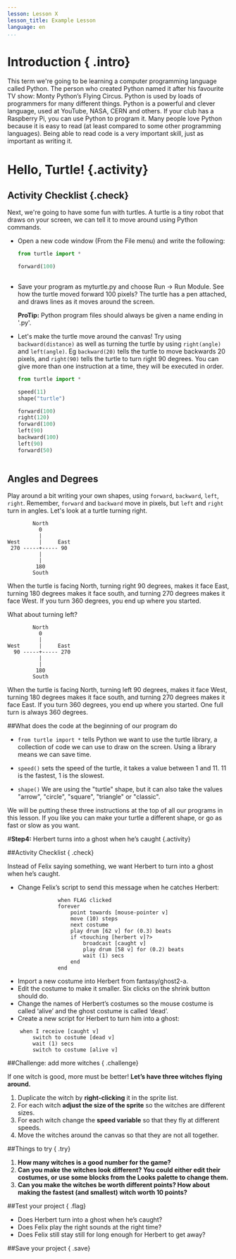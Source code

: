 ```yaml
---
lesson: Lesson X
lesson_title: Example Lesson
language: en
...
```


# Introduction { .intro}

This term we're going to be learning a computer programming language called Python. The person who created Python named it after his favourite TV show: Monty Python’s Flying Circus. Python is used by loads of programmers for many different things.  Python is a powerful and clever language, used at YouTube, NASA, CERN and others. If your club has a Raspberry Pi, you can use Python to program it. Many people love Python because it is easy to read (at least compared to some other programming languages). Being able to read code is a very important skill, just as important as writing it.


# Hello, Turtle! {.activity}

## Activity Checklist {.check}

Next, we're going to have some fun with turtles. A turtle is a tiny robot that draws on your screen, we can tell it to move around using Python commands.

+ Open a new code window (From the File menu) and write the following:  

    ```python
    from turtle import *
    
    forward(100)
     
    ```
+ Save your program as myturtle.py and choose Run -> Run Module. See how the turtle moved forward 100 pixels? The turtle has a pen attached, and draws lines as it moves around the screen.  

    __ProTip:__ Python program files should always be given a name ending in '.py'.

+ Let's make the turtle move around the canvas! Try using `backward(distance)` as well as turning the turtle by using `right(angle)` and `left(angle)`. Eg `backward(20)` tells the turtle to move backwards 20 pixels, and `right(90)` tells the turtle to turn right 90 degrees. You can give more than one instruction at a time, they will be executed in order.

    ```python
    from turtle import *
    
    speed(11)
    shape("turtle")
    
    forward(100)
    right(120)
    forward(100)
    left(90)
    backward(100)
    left(90)
    forward(50)
     
    ```

## Angles and Degrees

Play around a bit writing your own shapes, using `forward`, `backward`, `left`, `right`. Remember, `forward` and `backward` move in pixels, but `left` and `right` turn in angles. Let's look at a turtle turning right.

```
        North
          0
          |
West      |     East
 270 -----+----- 90
          |
          |
         180
        South
```

When the turtle is facing North, turning right 90 degrees, makes it face East, turning 180 degrees makes it face south, and turning 270 degrees makes it face West. If you turn 360 degrees, you end up where you started.

What about turning left?

```
        North
          0
          |
West      |     East
  90 -----+----- 270
          |
          |
         180
        South
```

When the turtle is facing North, turning left 90 degrees, makes it face West, turning 180 degrees makes it face south, and turning 270 degrees makes it face East. If you turn 360 degrees, you end up where you started. One full turn is always 360 degrees.


##What does the code at the beginning of our program do

* `from turtle import *` tells Python we want to use the turtle library, a collection of code we can use to draw on the screen. Using a library means we can save time.

* `speed()` sets the speed of the turtle, it takes a value between 1 and 11. 11 is the fastest, 1 is the slowest. 
* `shape()` We are using the "turtle" shape, but it can also take the values "arrow", "circle", "square", "triangle" or "classic".

We will be putting these three instructions at the top of all our programs in this lesson. If you like you can make your turtle a different shape, or go as fast or slow as you want.


#**Step4:**  Herbert turns into a ghost when he’s caught {.activity}

##Activity Checklist { .check}

Instead of Felix saying something, we want Herbert to turn into a ghost when he’s caught.

+ Change Felix’s script to send this message when he catches Herbert:

```scratch
				when FLAG clicked
				forever
					point towards [mouse-pointer v]
					move (10) steps
					next costume
					play drum [62 v] for (0.3) beats
					if <touching [herbert v]?>
						broadcast [caught v]
						play drum [58 v] for (0.2) beats
						wait (1) secs
					end
				end

```

+ Import a new costume into Herbert from fantasy/ghost2-a.
+ Edit the costume to make it smaller. Six clicks on the shrink button should do.
+ Change the names of Herbert’s costumes so the mouse costume is called ‘alive’ and the ghost costume is called ‘dead’.
+ Create a new script for Herbert to turn him into a ghost:

```scratch
	when I receive [caught v]
		switch to costume [dead v]
		wait (1) secs
		switch to costume [alive v]

```


##Challenge: add more witches { .challenge}

If one witch is good, more must be better! __Let’s have three witches flying around.__
1. Duplicate the witch by __right-clicking__ it in the sprite list.
2. For each witch __adjust the size of the sprite__ so the witches are different sizes.
3. For each witch change the __speed variable__ so that they fly at different speeds.
4. Move the witches around the canvas so that they are not all together.

##Things to try { .try}
1. __How many witches is a good number for the game?__
2. __Can you make the witches look different? You could either edit their costumes, or use some blocks from the Looks palette to change them.__
3. __Can you make the witches be worth different points? How about making the fastest (and smallest) witch worth 10 points?__

##Test your project { .flag}

+ Does Herbert turn into a ghost when he’s caught? 
+ Does Felix play the right sounds at the right time? 			
+ Does Felix still stay still for long enough for Herbert to get away? 


##Save your project { .save}